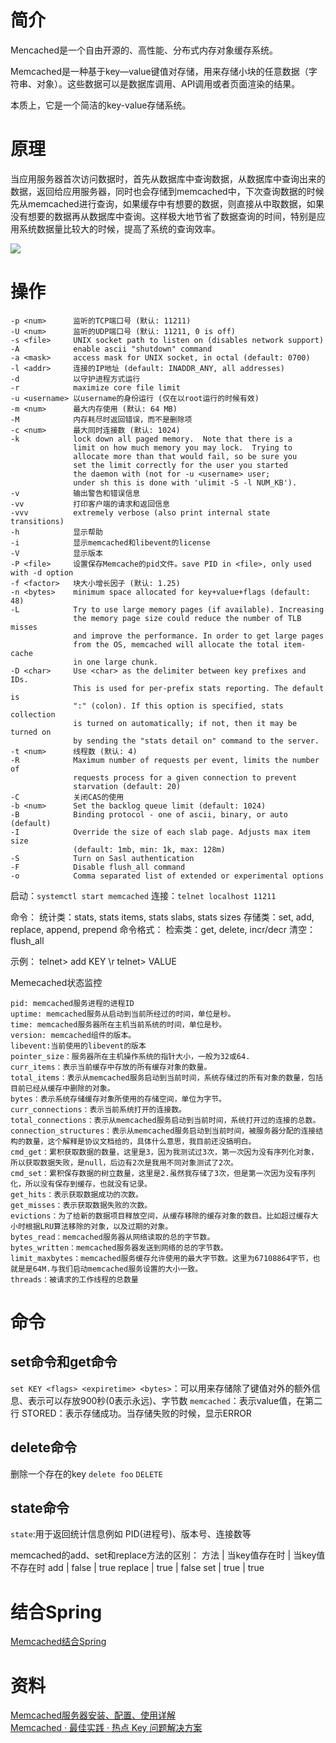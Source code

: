 # 简介
Mencached是一个自由开源的、高性能、分布式内存对象缓存系统。

Memcached是一种基于key—value键值对存储，用来存储小块的任意数据（字符串、对象）。这些数据可以是数据库调用、API调用或者页面渲染的结果。

本质上，它是一个简洁的key-value存储系统。

# 原理
当应用服务器首次访问数据时，首先从数据库中查询数据，从数据库中查询出来的数据，返回给应用服务器，同时也会存储到memcached中，下次查询数据的时候先从memcached进行查询，如果缓存中有想要的数据，则直接从中取数据，如果没有想要的数据再从数据库中查询。这样极大地节省了数据查询的时间，特别是应用系统数据量比较大的时候，提高了系统的查询效率。

![](http://upload-images.jianshu.io/upload_images/524615-382306f758f38e48.png?imageMogr2/auto-orient/strip%7CimageView2/2/w/1240)

# 操作
```
-p <num>      监听的TCP端口号 (默认: 11211)
-U <num>      监听的UDP端口号 (默认: 11211, 0 is off)
-s <file>     UNIX socket path to listen on (disables network support)
-A            enable ascii "shutdown" command
-a <mask>     access mask for UNIX socket, in octal (default: 0700)
-l <addr>     连接的IP地址 (default: INADDR_ANY, all addresses)
-d            以守护进程方式运行
-r            maximize core file limit
-u <username> 以username的身份运行 (仅在以root运行的时候有效)
-m <num>      最大内存使用 (默认: 64 MB)
-M            内存耗尽时返回错误，而不是删除项
-c <num>      最大同时连接数 (默认: 1024)
-k            lock down all paged memory.  Note that there is a
              limit on how much memory you may lock.  Trying to
              allocate more than that would fail, so be sure you
              set the limit correctly for the user you started
              the daemon with (not for -u <username> user;
              under sh this is done with 'ulimit -S -l NUM_KB').
-v            输出警告和错误信息
-vv           打印客户端的请求和返回信息
-vvv          extremely verbose (also print internal state transitions)
-h            显示帮助
-i            显示memcached和libevent的license
-V            显示版本
-P <file>     设置保存Memcache的pid文件。save PID in <file>, only used with -d option
-f <factor>   块大小增长因子 (默认: 1.25)
-n <bytes>    minimum space allocated for key+value+flags (default: 48)
-L            Try to use large memory pages (if available). Increasing
              the memory page size could reduce the number of TLB misses
              and improve the performance. In order to get large pages
              from the OS, memcached will allocate the total item-cache
              in one large chunk.
-D <char>     Use <char> as the delimiter between key prefixes and IDs.
              This is used for per-prefix stats reporting. The default is
              ":" (colon). If this option is specified, stats collection
              is turned on automatically; if not, then it may be turned on
              by sending the "stats detail on" command to the server.
-t <num>      线程数 (默认: 4)
-R            Maximum number of requests per event, limits the number of
              requests process for a given connection to prevent
              starvation (default: 20)
-C            关闭CAS的使用
-b <num>      Set the backlog queue limit (default: 1024)
-B            Binding protocol - one of ascii, binary, or auto (default)
-I            Override the size of each slab page. Adjusts max item size
              (default: 1mb, min: 1k, max: 128m)
-S            Turn on Sasl authentication
-F            Disable flush_all command
-o            Comma separated list of extended or experimental options
```

启动：`systemctl start memcached`
连接：`telnet localhost 11211`

命令：
统计类：stats, stats items, stats slabs, stats sizes
存储类：set, add, replace, append, prepend
命令格式：<command name> <key> <flags> <exptime> <bytes>  <cas unique>
检索类：get, delete, incr/decr
清空：flush_all

示例：
telnet> add KEY <flags> <expiretime> <bytes> \r
telnet> VALUE

Memecached状态监控
```
pid: memcached服务进程的进程ID
uptime: memcached服务从启动到当前所经过的时间，单位是秒。
time: memcached服务器所在主机当前系统的时间，单位是秒。
version: memcached组件的版本。
libevent:当前使用的libevent的版本
pointer_size：服务器所在主机操作系统的指针大小，一般为32或64.
curr_items：表示当前缓存中存放的所有缓存对象的数量。
total_items：表示从memcached服务启动到当前时间，系统存储过的所有对象的数量，包括目前已经从缓存中删除的对象。
bytes：表示系统存储缓存对象所使用的存储空间，单位为字节。
curr_connections：表示当前系统打开的连接数。
total_connections：表示从memcached服务启动到当前时间，系统打开过的连接的总数。
connection_structures：表示从memcached服务启动到当前时间，被服务器分配的连接结构的数量，这个解释是协议文档给的，具体什么意思，我目前还没搞明白。
cmd_get：累积获取数据的数量，这里是3，因为我测试过3次，第一次因为没有序列化对象，所以获取数据失败，是null，后边有2次是我用不同对象测试了2次。
cmd_set：累积保存数据的树立数量，这里是2.虽然我存储了3次，但是第一次因为没有序列化，所以没有保存到缓存，也就没有记录。
get_hits：表示获取数据成功的次数。
get_misses：表示获取数据失败的次数。
evictions：为了给新的数据项目释放空间，从缓存移除的缓存对象的数目。比如超过缓存大小时根据LRU算法移除的对象，以及过期的对象。
bytes_read：memcached服务器从网络读取的总的字节数。
bytes_written：memcached服务器发送到网络的总的字节数。
limit_maxbytes：memcached服务缓存允许使用的最大字节数。这里为67108864字节，也就是是64M.与我们启动memcached服务设置的大小一致。
threads：被请求的工作线程的总数量
```

# 命令
## set命令和get命令
`set KEY <flags> <expiretime> <bytes>`：可以用来存储除了键值对外的额外信息、表示可以存放900秒(0表示永远)、字节数
`memcached`：表示value值，在第二行   STORED：表示存储成功。当存储失败的时候，显示ERROR

## delete命令
删除一个存在的key
`delete foo`
`DELETE`

## state命令
`state`:用于返回统计信息例如 PID(进程号)、版本号、连接数等

memcached的add、set和replace方法的区别：
方法 | 当key值存在时 | 当key值不存在时
add	| false	| true
replace | true | false
set | true | true

# 结合Spring
[Memcached结合Spring](http://www.jianshu.com/p/56d9d79d75b3)  


# 资料
[Memcached服务器安装、配置、使用详解](https://yq.aliyun.com/articles/27768)  
[Memcached · 最佳实践 · 热点 Key 问题解决方案](https://yq.aliyun.com/articles/51181)  
